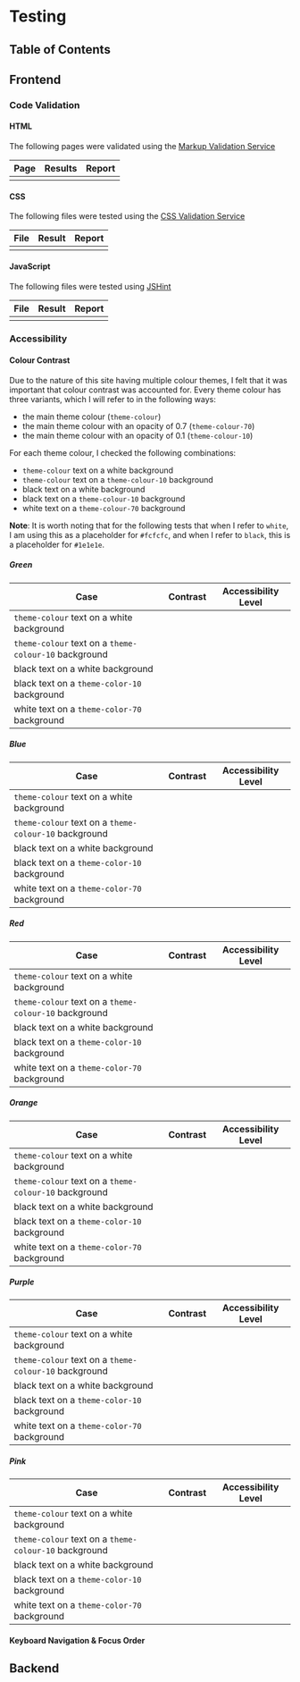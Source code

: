 # Testing

## Table of Contents

## Frontend

### Code Validation

#### HTML

The following pages were validated using the [Markup Validation Service](https://validator.w3.org/)

| Page | Results | Report |
| ---- | ------- | ------ |
|      |         |        |

#### CSS

The following files were tested using the [CSS Validation Service](https://jigsaw.w3.org/css-validator/)

| File | Result | Report |
| ---- | ------ | ------ |
|      |        |        |

#### JavaScript

The following files were tested using [JSHint](https://jshint.com/)

| File | Result | Report |
| ---- | ------ | ------ |
|      |        |        |

### Accessibility

#### Colour Contrast

Due to the nature of this site having multiple colour themes, I felt that it was important that colour contrast was accounted for. Every theme colour has three variants, which I will refer to in the following ways:

-   the main theme colour (`theme-colour`)
-   the main theme colour with an opacity of 0.7 (`theme-colour-70`)
-   the main theme colour with an opacity of 0.1 (`theme-colour-10`)

For each theme colour, I checked the following combinations:

-   `theme-colour` text on a white background
-   `theme-colour` text on a `theme-colour-10` background
-   black text on a white background
-   black text on a `theme-colour-10` background
-   white text on a `theme-colour-70` background

**Note**: It is worth noting that for the following tests that when I refer to `white`, I am using this as a placeholder for `#fcfcfc`, and when I refer to `black`, this is a placeholder for `#1e1e1e`.

##### Green

| Case                                                  | Contrast | Accessibility Level |
| ----------------------------------------------------- | -------- | ------------------- |
| `theme-colour` text on a white background             |          |                     |
| `theme-colour` text on a `theme-colour-10` background |          |                     |
| black text on a white background                      |          |                     |
| black text on a `theme-color-10` background           |          |                     |
| white text on a `theme-color-70` background           |          |                     |

##### Blue

| Case                                                  | Contrast | Accessibility Level |
| ----------------------------------------------------- | -------- | ------------------- |
| `theme-colour` text on a white background             |          |                     |
| `theme-colour` text on a `theme-colour-10` background |          |                     |
| black text on a white background                      |          |                     |
| black text on a `theme-color-10` background           |          |                     |
| white text on a `theme-color-70` background           |          |                     |

##### Red

| Case                                                  | Contrast | Accessibility Level |
| ----------------------------------------------------- | -------- | ------------------- |
| `theme-colour` text on a white background             |          |                     |
| `theme-colour` text on a `theme-colour-10` background |          |                     |
| black text on a white background                      |          |                     |
| black text on a `theme-color-10` background           |          |                     |
| white text on a `theme-color-70` background           |          |                     |

##### Orange

| Case                                                  | Contrast | Accessibility Level |
| ----------------------------------------------------- | -------- | ------------------- |
| `theme-colour` text on a white background             |          |                     |
| `theme-colour` text on a `theme-colour-10` background |          |                     |
| black text on a white background                      |          |                     |
| black text on a `theme-color-10` background           |          |                     |
| white text on a `theme-color-70` background           |          |                     |

##### Purple

| Case                                                  | Contrast | Accessibility Level |
| ----------------------------------------------------- | -------- | ------------------- |
| `theme-colour` text on a white background             |          |                     |
| `theme-colour` text on a `theme-colour-10` background |          |                     |
| black text on a white background                      |          |                     |
| black text on a `theme-color-10` background           |          |                     |
| white text on a `theme-color-70` background           |          |                     |

##### Pink

| Case                                                  | Contrast | Accessibility Level |
| ----------------------------------------------------- | -------- | ------------------- |
| `theme-colour` text on a white background             |          |                     |
| `theme-colour` text on a `theme-colour-10` background |          |                     |
| black text on a white background                      |          |                     |
| black text on a `theme-color-10` background           |          |                     |
| white text on a `theme-color-70` background           |          |                     |

#### Keyboard Navigation & Focus Order

## Backend
